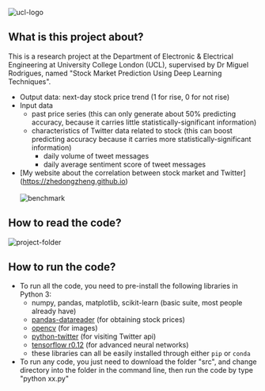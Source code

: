 ![ucl-logo](http://static.ucl.ac.uk/img/ucl-logo.svg)
## What is this project about?
This is a research project at the Department of Electronic & Electrical Engineering at University College London (UCL), supervised by Dr Miguel Rodrigues, named "Stock Market Prediction Using Deep Learning Techniques".

* Output data: next-day stock price trend (1 for rise, 0 for not rise)
* Input data
	* past price series (this can only generate about 50% predicting accuracy, because it carries little statistically-significant information)
	* characteristics of Twitter data related to stock (this can boost predicting accuracy because it carries more statistically-significant information)
		* daily volume of tweet messages
		* daily average sentiment score of tweet messages
* [My website about the correlation between stock market and Twitter] (https://zhedongzheng.github.io)
<br><br>
![benchmark](https://github.com/zhedongzheng/stock-market-prediction-using-deep-learning/blob/master/util/benchmark.png)

## How to read the code?
![project-folder](https://github.com/zhedongzheng/stock-market-prediction-using-deep-learning/blob/master/util/project_folder.png)

## How to run the code?
* To run all the code, you need to pre-install the following libraries in Python 3:
  * numpy, pandas, matplotlib, scikit-learn (basic suite, most people already have)
  * [pandas-datareader](https://github.com/pydata/pandas-datareader) (for obtaining stock prices)
  * [opencv](http://opencv.org/) (for images)
  * [python-twitter](https://github.com/bear/python-twitter) (for visiting Twitter api)
  * [tensorflow r0.12](https://www.tensorflow.org/) (for advanced neural networks)
  * these libraries can all be easily installed through either `pip` or `conda`
* To run any code, you just need to download the folder "src", and change directory into the folder in the command line, then run the code by type "python xx.py"
